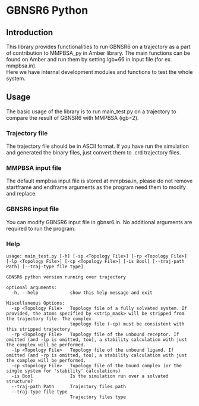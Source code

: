 # GBNSR6 Python
## Introduction
This library provides functionalities to run GBNSR6 on a trajectory as 
a part of contribution to MMPBSA_py in Amber library. The main functions can be found on Amber
and run them by setting igb=66 in input file (for ex. mmpbsa.in).
<br>
Here we have internal development modules and functions to test the whole system.

## Usage
The basic usage of the library is to run main_test.py on a trajectory
to compare the result of GBNSR6 with MMPBSA (igb=2).
<br>
### Trajectory file
The trajectory file should be in ASCII format. If you have
run the simulation and generated the binary files, just 
convert them to .crd trajectory files.
### MMPBSA input file
The default mmpbsa input file is stored at mmpbsa.in, please
do not remove startframe and endframe arguments as the
program need them to modify and replace.
### GBNSR6 input file
You can modify GBNSR6 input file in gbnsr6.in. No additional
arguments are required to run the program.
### Help
```shell
usage: main_test.py [-h] [-sp <Topology File>] [-rp <Topology File>] [-lp <Topology File>] [-cp <Topology File>] [-is Bool] [--traj-path Path] [--traj-type file type]

GBNSR6 python version running over trajectory

optional arguments:
  -h, --help            show this help message and exit

Miscellaneous Options:
  -sp <Topology File>   Topology file of a fully solvated system. If provided, the atoms specified by <strip_mask> will be stripped from the trajectory file. The complex
                        topology file (-cp) must be consistent with this stripped trajectory
  -rp <Topology File>   Topology file of the unbound receptor. If omitted (and -lp is omitted, too), a stability calculation with just the complex will be performed.
  -lp <Topology File>   Topology file of the unbound ligand. If omitted (and -rp is omitted, too), a stability calculation with just the complex will be performed.
  -cp <Topology File>   Topology file of the bound complex (or the single system for 'stability' calculations)
  -is Bool              Is the simulation run over a solvated structure?
  --traj-path Path      Trajectory files path
  --traj-type file type
                        Trajectory files type

```

